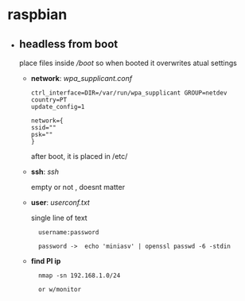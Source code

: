 # raspbian

  - ## headless from boot
  
      place files inside */boot* so when booted it overwrites atual settings 

    - **network**: *wpa_supplicant.conf*

          ctrl_interface=DIR=/var/run/wpa_supplicant GROUP=netdev
          country=PT
          update_config=1

          network={
          ssid=""
          psk=""
          }
      after boot, it is placed in /etc/

    - **ssh**: *ssh*

      empty or not , doesnt matter
    
    - **user**: *userconf.txt*

      single line of text

            username:password
            
            password ->  echo 'miniasv' | openssl passwd -6 -stdin
    
    - **find PI ip**

            nmap -sn 192.168.1.0/24   

            or w/monitor

              